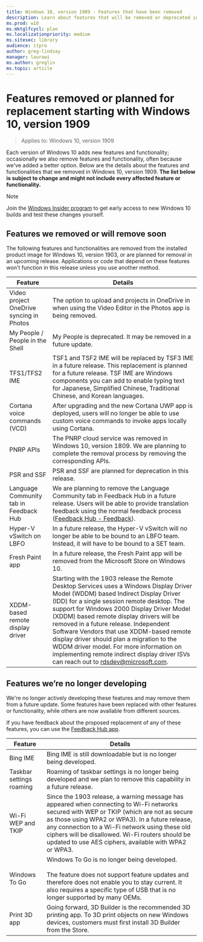 ```yaml
---
title: Windows 10, version 1909 - Features that have been removed
description: Learn about features that will be removed or deprecated in Windows 10, version 1903, or a future release
ms.prod: w10
ms.mktglfcycl: plan
ms.localizationpriority: medium
ms.sitesec: library
audience: itpro
author: greg-lindsay
manager: laurawi
ms.author: greglin
ms.topic: article
---
```

# Features removed or planned for replacement starting with Windows 10, version 1909

> Applies to: Windows 10, version 1909

Each version of Windows 10 adds new features and functionality; occasionally we also remove features and functionality, often because we've added a better option. Below are the details about the features and functionalities that we removed in Windows 10, version 1909. **The list below is subject to change and might not include every affected feature or functionality.** 

> [!NOTE]
> Join the [Windows Insider program](https://insider.windows.com) to get early access to new Windows 10 builds and test these changes yourself.

## Features we removed or will remove soon

The following features and functionalities are removed from the installed product image for Windows 10, version 1903, or are planned for removal in an upcoming release. Applications or code that depend on these features won't function in this release unless you use another method.


|Feature    |  Details  |
| ----------- | --------------------- |
| Video project OneDrive syncing in Photos | The option to upload and projects in OneDrive in when using the Video Editor in the Photos app is being removed.|
| My People / People in the Shell |  My People is deprecated. It may be removed in a future update. | |
| TFS1/TFS2 IME |  TSF1 and TSF2 IME will be replaced by TSF3 IME in a future release. This replacement is planned for a future release. TSF IME are Windows components you can add to enable typing text for Japanese, Simplified Chinese, Traditional Chinese, and Korean languages. ​|
| Cortana voice commands (VCD) | After upgrading and the new Cortana UWP app is deployed, users will no longer be able to use custom voice commands to invoke apps locally using Cortana. |
| PNRP APIs| ​The PNRP cloud service was removed in Windows 10, version 1809. We are planning to complete the removal process by removing the corresponding APIs.  |
| PSR and SSF | PSR and SSF are planned for deprecation in this release.​ |
| Language Community tab in Feedback Hub | We are planning to remove the Language Community tab in Feedback Hub in a future release. Users will be able to provide translation feedback using the normal feedback process ([Feedback Hub - Feedback](feedback-hub://?newFeedback=true&feedbackType=2)).  |
| Hyper-V vSwitch on LBFO | In a future release, the Hyper-V vSwitch will no longer be able to be bound to an LBFO team.  Instead, it will have to be bound to a SET team.|
| Fresh Paint app | In a future release, the Fresh Paint app will be removed from the Microsoft Store on Windows 10. |
| XDDM-based remote display driver | Starting with the 1903 release the Remote Desktop Services uses a Windows Display Driver Model (WDDM) based Indirect Display Driver (IDD) for a single session remote desktop. The support for Windows 2000 Display Driver Model (XDDM) based remote display drivers will be removed in a future release. Independent Software Vendors that use XDDM-based remote display driver should plan a migration to the WDDM driver model. For more information on implementing remote indirect display driver ISVs can reach out to [rdsdev@microsoft.com](mailto:rdsdev@microsoft.com). |

## Features we’re no longer developing

We're no longer actively developing these features and may remove them from a future update. Some features have been replaced with other features or functionality, while others are now available from different sources.

If you have feedback about the proposed replacement of any of these features, you can use the [Feedback Hub app](https://support.microsoft.com/help/4021566/windows-10-send-feedback-to-microsoft-with-feedback-hub-app). 

|Feature    |  Details  |
| ----------- | --------------------- |
| Bing IME | Bing IME is still downloadable but is no longer being developed. |
| Taskbar settings roaming | Roaming of taskbar settings is no longer being developed and we plan to remove this capability in a future release. |
| Wi-Fi WEP and TKIP | Since the 1903 release, a warning message has appeared when connecting to Wi-Fi networks secured with WEP or TKIP (which are not as secure as those using WPA2 or WPA3). In a future release, any connection to a Wi-Fi network using these old ciphers will be disallowed. Wi-Fi routers should be updated to use AES ciphers, available with WPA2 or WPA3. |
| Windows To Go | Windows To Go is no longer being developed. <br><br>The feature does not support feature updates and therefore does not enable you to stay current. It also requires a specific type of USB that is no longer supported by many OEMs.|
| Print 3D app | Going forward, 3D Builder is the recommended 3D printing app. To 3D print objects on new Windows devices, customers must first install 3D Builder from the Store.|